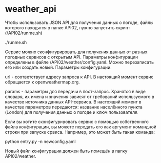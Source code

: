 # weather_api

Чтобы использовать JSON API для получения данных о погоде, файлы которого находятся в папке API02, нужно запустить скрипт (/API02/runme.sh)

./runme.sh

Сервис можно сконфигурировать для получения данных от разных погодных сервисов с открытым API. Параметры конфигурации определены в файле /API02/weather/config.yaml. Можно перезаписать его или создать новый.
Параметры конфигурации:

url - соответствует адресу запроса к API. В настоящий момент сервис обращается к openweathermap.org.

params - параметры для передачи в пост-запрос. Хранятся в виде словаря, их имена и значения зависят от требований используемого в качестве источника данных API-сервиса. В настоящий момент в качестве параметров передаются: название населённого пункта (London) для получения данных о погоде и ключ пользователя.

Если вы хотите сконфигурировать сервис с помощью собственного файла конфигурации, вы можете передать его как аргумент командной строки при запуске срвиса. Например, это может быть такая команда:

python entry.py -n newconfig.yaml

Новый файл конфигурации должен быть помещён в папку API02/weather.
